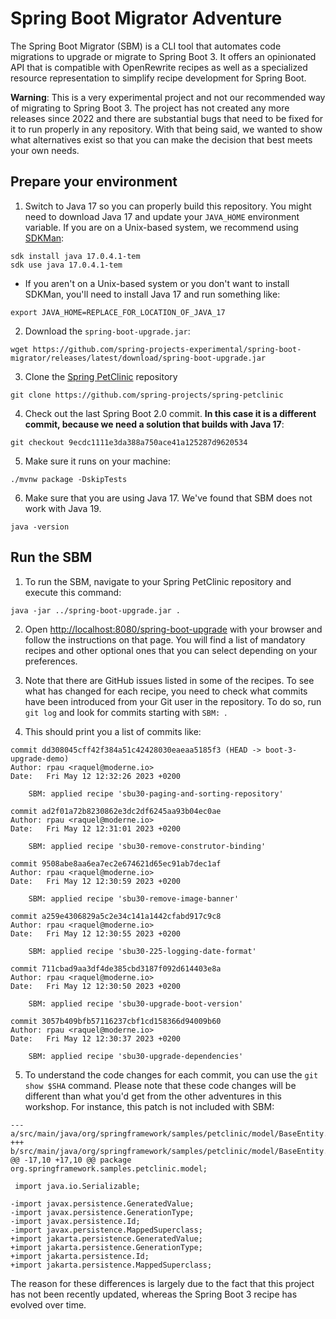 # Spring Boot Migrator Adventure

The Spring Boot Migrator (SBM) is a CLI tool that automates code migrations to
upgrade or migrate to Spring Boot 3. It offers an opinionated API that is compatible
with OpenRewrite recipes as well as a specialized resource representation to
simplify recipe development for Spring Boot.

**Warning**: This is a very experimental project and not our recommended way of
migrating to Spring Boot 3. The project has not created any more releases since
2022 and there are substantial bugs that need to be fixed for it to run properly
in any repository. With that being said, we wanted to show what alternatives
exist so that you can make the decision that best meets your own needs.

## Prepare your environment

1. Switch to Java 17 so you can properly build this repository. You might need to
download Java 17 and update your `JAVA_HOME` environment variable. If you are
on a Unix-based system, we recommend using [SDKMan](https://sdkman.io/):

```shell
sdk install java 17.0.4.1-tem
sdk use java 17.0.4.1-tem
```

  * If you aren't on a Unix-based system or you don't want to install SDKMan,
    you'll need to install Java 17 and run something like:

```shell
export JAVA_HOME=REPLACE_FOR_LOCATION_OF_JAVA_17
```

2.  Download the `spring-boot-upgrade.jar`:

```shell
wget https://github.com/spring-projects-experimental/spring-boot-migrator/releases/latest/download/spring-boot-upgrade.jar
```

3. Clone the [Spring PetClinic](https://github.com/spring-projects/spring-petclinic) repository

```shell
git clone https://github.com/spring-projects/spring-petclinic
```

4. Check out the last Spring Boot 2.0 commit. **In this case it is a different commit, 
because we need a solution that builds with Java 17**:

```shell
git checkout 9ecdc1111e3da388a750ace41a125287d9620534
```

5. Make sure it runs on your machine:

```shell
./mvnw package -DskipTests
``` 

6. Make sure that you are using Java 17. We've found that SBM does not work with
  Java 19.

```shell
java -version
```

## Run the SBM

1. To run the SBM, navigate to your Spring PetClinic repository and execute this
   command:

```shell
java -jar ../spring-boot-upgrade.jar .
```

2. Open
   [http://localhost:8080/spring-boot-upgrade](http://localhost:8080/spring-boot-upgrade)
   with your browser and follow the instructions on that page. You will find a
   list of mandatory recipes and other optional ones that you can select
   depending on your preferences. 

3. Note that there are GitHub issues listed in some of the recipes. To see what
  has changed for each recipe, you need to check what commits have been
  introduced from your Git user in the repository. To do so, run `git log` and
  look for commits starting with `SBM: `.

4. This should print you a list of commits like:

```shell
commit dd308045cff42f384a51c42428030eaeaa5185f3 (HEAD -> boot-3-upgrade-demo)
Author: rpau <raquel@moderne.io>
Date:   Fri May 12 12:32:26 2023 +0200

    SBM: applied recipe 'sbu30-paging-and-sorting-repository'

commit ad2f01a72b8230862e3dc2df6245aa93b04ec0ae
Author: rpau <raquel@moderne.io>
Date:   Fri May 12 12:31:01 2023 +0200

    SBM: applied recipe 'sbu30-remove-construtor-binding'

commit 9508abe8aa6ea7ec2e674621d65ec91ab7dec1af
Author: rpau <raquel@moderne.io>
Date:   Fri May 12 12:30:59 2023 +0200

    SBM: applied recipe 'sbu30-remove-image-banner'

commit a259e4306829a5c2e34c141a1442cfabd917c9c8
Author: rpau <raquel@moderne.io>
Date:   Fri May 12 12:30:55 2023 +0200

    SBM: applied recipe 'sbu30-225-logging-date-format'

commit 711cbad9aa3df4de385cbd3187f092d614403e8a
Author: rpau <raquel@moderne.io>
Date:   Fri May 12 12:30:50 2023 +0200

    SBM: applied recipe 'sbu30-upgrade-boot-version'

commit 3057b409bfb57116237cbf1cd158366d94009b60
Author: rpau <raquel@moderne.io>
Date:   Fri May 12 12:30:37 2023 +0200

    SBM: applied recipe 'sbu30-upgrade-dependencies'
```
 
5. To understand the code changes for each commit, you can use the `git show $SHA`
command. Please note that these code changes will be different than what you'd
get from the other adventures in this workshop. For instance, this patch is not
included with SBM: 

```shell
--- a/src/main/java/org/springframework/samples/petclinic/model/BaseEntity.java
+++ b/src/main/java/org/springframework/samples/petclinic/model/BaseEntity.java
@@ -17,10 +17,10 @@ package org.springframework.samples.petclinic.model;
 
 import java.io.Serializable;
 
-import javax.persistence.GeneratedValue;
-import javax.persistence.GenerationType;
-import javax.persistence.Id;
-import javax.persistence.MappedSuperclass;
+import jakarta.persistence.GeneratedValue;
+import jakarta.persistence.GenerationType;
+import jakarta.persistence.Id;
+import jakarta.persistence.MappedSuperclass;
```

The reason for these differences is largely due to the fact that this project
has not been recently updated, whereas the Spring Boot 3 recipe has evolved over
time.
